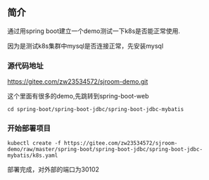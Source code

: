 ## 简介
通过用spring boot建立一个demo测试一下k8s是否能正常使用.

因为是测试k8s集群中mysql是否连接正常，先安装mysql

### 源代码地址
https://gitee.com/zw23534572/sjroom-demo.git

这个里面有很多的demo,先跳转到spring-boot-web
```shell
cd spring-boot/spring-boot-jdbc/spring-boot-jdbc-mybatis
```

### 开始部署项目
```shell
kubectl create -f https://gitee.com/zw23534572/sjroom-demo/raw/master/spring-boot/spring-boot-jdbc/spring-boot-jdbc-mybatis/k8s.yaml
```

部署完成，对外部的端口为30102
